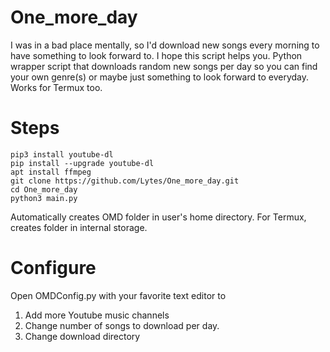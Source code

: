 # One_more_day
I was in a bad place mentally, so I'd download new songs every morning to have something to look forward to. 
I hope this script helps you.
Python wrapper script that downloads random new songs per day so you can find your own genre(s) or maybe just something to look forward to everyday.
Works for Termux too.


# Steps
```
pip3 install youtube-dl
pip install --upgrade youtube-dl
apt install ffmpeg
git clone https://github.com/Lytes/One_more_day.git
cd One_more_day
python3 main.py
```
Automatically creates OMD folder in user's home directory. For Termux, creates folder in internal storage.

# Configure
Open OMDConfig.py with your favorite text editor to 
1. Add more Youtube music channels
2. Change number of songs to download per day.
3. Change download directory
